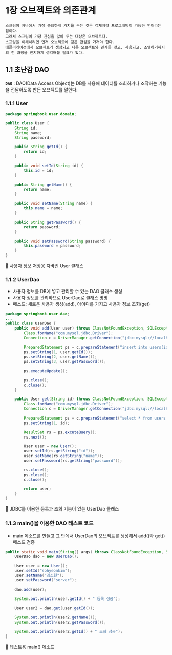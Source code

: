 # 1장 오브젝트와 의존관계
```
스프링이 자바에서 가장 중요하게 가치를 두는 것은 객체지향 프로그래밍이 가능한 언어라는 점이다.
그래서 스프링이 가장 관심을 많이 두는 대상은 오브젝트다.
스프링을 이해하려면 먼저 오브젝트에 깊은 관심을 가져야 한다.
애플리케이션에서 오브젝트가 생성되고 다른 오브젝트와 관계를 맺고, 사용되고, 소멸하기까지의 전 과정을 진지하게 생각해볼 필요가 있다.
```
## 1.1 초난감 DAO
**`DAO`** : DAO(Data Access Object)는 DB를 사용해 데이터를 조회하거나 조작하는 기능을 전담하도록 만든 오브젝트를 말한다.
### 1.1.1 User

```java
package springbook.user.domain;

public class User {
	String id;
	String name;
	String password;

	public String getId() {
		return id;
	}

	public void setId(String id) {
		this.id = id;
	}

	public String getName() {
		return name;
	}

	public void setName(String name) {
		this.name = name;
	}

	public String getPassword() {
		return password;
	}

	public void setPassword(String password) {
		this.password = password;
	}
}
```
🔼 사용자 정보 저장용 자바빈 User 클래스

### 1.1.2 UserDao

- 사용자 정보를 DB에 넣고 관리할 수 있는 DAO 클래스 생성
- 사용자 정보를 관리하므로 UserDao로 클래스 명명
- 메소드: 새로운 사용자 생성(add), 아이디를 가지고 사용자 정보 조회(get)

```java
package springbook.user.dao;
...
public class UserDao {
	public void add(User user) throws ClassNotFoundException, SQLException {
		Class.forName("com.mysql.jdbc.Driver");
		Connection c = DriverManager.getConnection("jdbc:mysql://localhost/springbook", "spring", "book");
	
		PreparedStatement ps = c.prepareStatement("insert into users(id, name, password) values (?, ?, ?)");
		ps.setString(1, user.getId());
		ps.setString(2, user.getName());
		ps.setString(3, user.getPassword());

		ps.executeUpdate();

		ps.close();
		c.close();
	}

	public User get(String id) throws ClassNotFoundException, SQLException {
		Class.forName("com.mysql.jdbc.Driver");
		Connection c = DriverManager.getConnection("jdbc:mysql://localhost/springbook", "spring", "book");
	
		PreparedStatement ps = c.prepareStatement("select * from users id = ?");
		ps.setString(1, id);

		ResultSet rs = ps.excuteQuery();
		rs.next();

		User user = new User();
		user.setId(rs.getString("id"));
		user.setName(rs.getString("name"));
		user.setPassword(rs.getString("password"));

		rs.close();
		ps.close();
		c.close();

		return user;
	}
}
```

🔼 JDBC를 이용한 등록과 조회 기능이 있는 UserDao 클래스

### 1.1.3 main()을 이용한 DAO 테스트 코드

- main 메소드를 만들고 그 안에서 UserDao의 오브젝트를 생성해서 add()와 get() 메소드 검증

```java
public static void main(String[] args) throws ClassNotFoundException, SQLException {
	UserDao dao = new UserDao();

	User user = new User();
	user.setId("sohyeonkim");
	user.setName("김소현");
	user.setPassword("server");

	dao.add(user);

	System.out.println(user.getId() + " 등록 성공");
	
	User user2 = dao.get(user.getId());

	System.out.println(user2.getName());
	System.out.println(user2.getPassword());

	System.out.println(user2.getId() + " 조회 성공");
}
```

🔼 테스트용 main() 메소드
